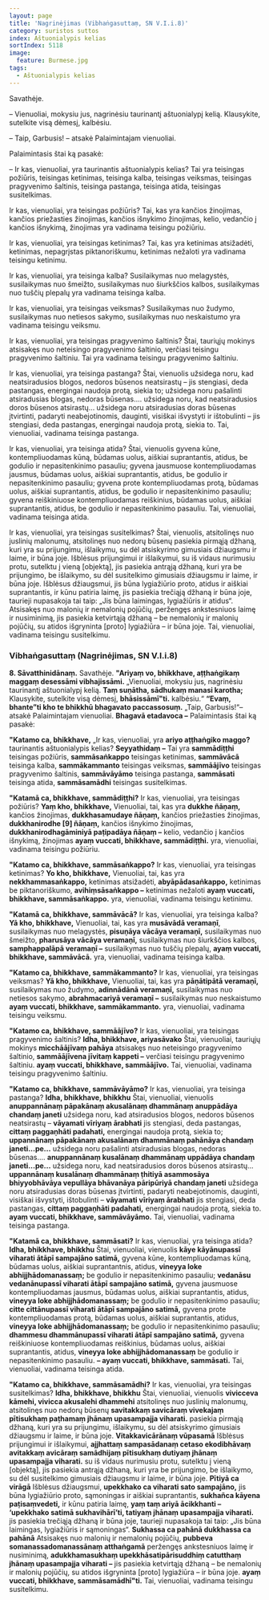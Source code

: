 ```yaml
---
layout: page
title: 'Nagrinėjimas (Vibhaṅgasuttaṃ, SN V.I.i.8)'
category: suristos suttos
index: Aštuonialypis kelias
sortIndex: 5118
image:
  feature: Burmese.jpg
tags:
  - Aštuonialypis kelias
---
```

Savathėje.

– Vienuoliai, mokysiu jus, nagrinėsiu taurinantį aštuonialypį kelią. Klausykite, sutelkite visą dėmesį, kalbėsiu.

– Taip, Garbusis! – atsakė Palaimintajam vienuoliai.

Palaimintasis štai ką pasakė:

– Ir kas, vienuoliai, yra taurinantis aštuonialypis kelias? Tai yra teisingas požiūris, teisingas ketinimas, teisinga kalba, teisingas veiksmas, teisingas pragyvenimo šaltinis, teisinga pastanga, teisinga atida, teisingas susitelkimas.

Ir kas, vienuoliai, yra teisingas požiūris? Tai, kas yra kančios žinojimas, kančios priežasties žinojimas, kančios išnykimo žinojimas, kelio, vedančio į kančios išnykimą, žinojimas yra vadinama teisingu požiūriu.

Ir kas, vienuoliai, yra teisingas ketinimas? Tai, kas yra ketinimas atsižadėti, ketinimas, nepagrįstas piktanoriškumu, ketinimas nežaloti yra vadinama teisingu ketinimu.

Ir kas, vienuoliai, yra teisinga kalba? Susilaikymas nuo melagystės, susilaikymas nuo šmeižto, susilaikymas nuo šiurkščios kalbos, susilaikymas nuo tuščių plepalų yra vadinama teisinga kalba.

Ir kas, vienuoliai, yra teisingas veiksmas? Susilaikymas nuo žudymo, susilaikymas nuo netiesos sakymo, susilaikymas nuo neskaistumo yra vadinama teisingu veiksmu.

Ir kas, vienuoliai, yra teisingas pragyvenimo šaltinis? Štai, tauriųjų mokinys atsisakęs nuo neteisingo pragyvenimo šaltinio, verčiasi teisingu pragyvenimo šaltiniu. Tai yra vadinama teisingu pragyvenimo šaltiniu.

Ir kas, vienuoliai, yra teisinga pastanga? Štai, vienuolis užsidega noru, kad neatsiradusios blogos, nedoros būsenos neatsirastų – jis stengiasi, deda pastangas, energingai naudoja protą, siekia to; užsidega noru pašalinti atsiradusias blogas, nedoras būsenas.... užsidega noru, kad neatsiradusios doros būsenos atsirastų... užsidega noru atsiradusias doras būsenas įtvirtinti, padaryti neabejotinomis, dauginti, visiškai išvystyti ir ištobulinti – jis stengiasi, deda pastangas, energingai naudoja protą, siekia to. Tai, vienuoliai, vadinama teisinga pastanga.

Ir kas, vienuoliai, yra teisinga atida? Štai, vienuolis gyvena kūne, kontempliuodamas kūną, būdamas uolus, aiškiai suprantantis, atidus, be godulio ir nepasitenkinimo pasauliu; gyvena jausmuose kontempliuodamas jausmus, būdamas uolus, aiškiai suprantantis, atidus, be godulio ir nepasitenkinimo pasauliu; gyvena prote kontempliuodamas protą, būdamas uolus, aiškiai suprantantis, atidus, be godulio ir nepasitenkinimo pasauliu; gyvena reiškiniuose kontempliuodamas reiškinius, būdamas uolus, aiškiai suprantantis, atidus, be godulio ir nepasitenkinimo pasauliu. Tai, vienuoliai, vadinama teisinga atida.

Ir kas, vienuoliai, yra teisingas susitelkimas? Štai, vienuolis, atsitolinęs nuo juslinių malonumų, atsitolinęs nuo nedorų būsenų pasiekia pirmąją džhaną, kuri yra su prijungimu, išlaikymu, su dėl atsiskyrimo gimusiais džiaugsmu ir laime, ir būna joje. Išblėsus prijungimui ir išlaikymui, su iš vidaus nurimusiu protu, sutelktu į vieną \[objektą], jis pasiekia antrąją džhaną, kuri yra be prijungimo, be išlaikymo, su dėl susitelkimo gimusiais džiaugsmu ir laime, ir būna joje. Išblėsus džiaugsmui, jis būna lygiažiūrio proto, atidus ir aiškiai suprantantis, ir kūnu patiria laimę, jis pasiekia trečiąją džhaną ir būna joje, taurieji nupasakoja tai taip: „Jis būna laimingas, lygiažiūris ir atidus“. Atsisakęs nuo malonių ir nemalonių pojūčių, peržengęs ankstesniuos laimę ir nusiminimą, jis pasiekia ketvirtąją džhaną – be nemalonių ir malonių pojūčių, su atidos išgryninta \[proto] lygiažiūra – ir būna joje. Tai, vienuoliai, vadinama teisingu susitelkimu.

### Vibhaṅgasuttaṃ (Nagrinėjimas, SN V.I.i.8)

**8. Sāvatthinidānaṃ.** Savathėje. **"Ariyaṃ vo, bhikkhave, aṭṭhaṅgikaṃ maggaṃ desessāmi vibhajissāmi.** „Vienuoliai, mokysiu jus, nagrinėsiu taurinantį aštuonialypį kelią. **Taṃ suṇātha, sādhukaṃ manasi karotha;** Klausykite, sutelkite visą dėmesį, **bhāsissāmī"ti.** kalbėsiu.“ **“Evaṃ, bhante”ti kho te bhikkhū bhagavato paccassosuṃ.** „Taip, Garbusis!“– atsakė Palaimintajam vienuoliai. **Bhagavā etadavoca –** Palaimintasis štai ką pasakė:

**"Katamo ca, bhikkhave,** „Ir kas, vienuoliai, yra **ariyo aṭṭhaṅgiko maggo?** taurinantis aštuonialypis kelias? **Seyyathidaṃ –** Tai yra **sammādiṭṭhi** teisingas požiūris, **sammāsaṅkappo** teisingas ketinimas, **sammāvācā** teisinga kalba, **sammākammanto** teisingas veiksmas, **sammāājīvo** teisingas pragyvenimo šaltinis, **sammāvāyāmo** teisinga pastanga, **sammāsati** teisinga atida, **sammāsamādhi** teisingas susitelkimas.

**"Katamā ca, bhikkhave, sammādiṭṭhi?** Ir kas, vienuoliai, yra teisingas požiūris? **Yaṃ kho, bhikkhave,** Vienuoliai, tai, kas yra **dukkhe ñāṇaṃ,** kančios žinojimas, **dukkhasamudaye ñāṇaṃ,** kančios priežasties žinojimas, **dukkhanirodhe \[9] ñāṇaṃ,** kančios išnykimo žinojimas, **dukkhanirodhagāminiyā paṭipadāya ñāṇaṃ –** kelio, vedančio į kančios išnykimą, žinojimas  **ayaṃ vuccati, bhikkhave, sammādiṭṭhi.** yra, vienuoliai, vadinama teisingu požiūriu.

**"Katamo ca, bhikkhave, sammāsaṅkappo?** Ir kas, vienuoliai, yra teisingas ketinimas? **Yo kho, bhikkhave,** Vienuoliai, tai, kas yra **nekkhammasaṅkappo,** ketinimas atsižadėti, **abyāpādasaṅkappo,** ketinimas be piktanoriškumo, **avihiṃsāsaṅkappo –** ketinimas nežaloti **ayaṃ vuccati, bhikkhave, sammāsaṅkappo.** yra, vienuoliai, vadinama teisingu ketinimu.

**"Katamā ca, bhikkhave, sammāvācā?** Ir kas, vienuoliai, yra teisinga kalba? **Yā kho, bhikkhave,** Vienuoliai, tai, kas yra **musāvādā veramaṇī**, susilaikymas nuo melagystės, **pisuṇāya vācāya veramaṇī,** susilaikymas nuo šmeižto, **pharusāya vācāya veramaṇī,** susilaikymas nuo šiurkščios kalbos, **samphappalāpā veramaṇī –** susilaikymas nuo tuščių plepalų, **ayaṃ vuccati, bhikkhave, sammāvācā.** yra, vienuoliai, vadinama teisinga kalba.

**"Katamo ca, bhikkhave, sammākammanto?** Ir kas, vienuoliai, yra teisingas veiksmas? **Yā kho, bhikkhave,** Vienuoliai, tai, kas yra **pāṇātipātā veramaṇī,** susilaikymas nuo žudymo, **adinnādānā veramaṇī,** susilaikymas nuo netiesos sakymo, **abrahmacariyā veramaṇī –** susilaikymas nuo neskaistumo **ayaṃ vuccati, bhikkhave, sammākammanto.** yra, vienuoliai, vadinama teisingu veiksmu.

**"Katamo ca, bhikkhave, sammāājīvo?** Ir kas, vienuoliai, yra teisingas pragyvenimo šaltinis? **Idha, bhikkhave, ariyasāvako** Štai, vienuoliai, tauriųjų mokinys **micchāājīvaṃ pahāya** atsisakęs nuo neteisingo pragyvenimo šaltinio, **sammāājīvena jīvitaṃ kappeti –** verčiasi teisingu pragyvenimo šaltiniu. **ayaṃ vuccati, bhikkhave, sammāājīvo.** Tai, vienuoliai, vadinama teisingu pragyvenimo šaltiniu.

**"Katamo ca, bhikkhave, sammāvāyāmo?** Ir kas, vienuoliai, yra teisinga pastanga? **Idha, bhikkhave, bhikkhu** Štai, vienuoliai, vienuolis **anuppannānaṃ pāpakānaṃ akusalānaṃ dhammānaṃ anuppādāya chandaṃ janeti** užsidega noru, kad atsiradusios blogos, nedoros būsenos neatsirastų – **vāyamati vīriyaṃ ārabhati** jis stengiasi, deda pastangas, **cittaṃ paggaṇhāti padahati,** energingai naudoja protą, siekia to; **uppannānaṃ pāpakānaṃ akusalānaṃ dhammānaṃ pahānāya chandaṃ janeti...pe...** užsidega noru pašalinti atsiradusias blogas, nedoras būsenas.... **anuppannānaṃ kusalānaṃ dhammānaṃ uppādāya chandaṃ janeti...pe...** užsidega noru, kad neatsiradusios doros būsenos atsirastų... **uppannānaṃ kusalānaṃ dhammānaṃ ṭhitiyā asammosāya bhiyyobhāvāya vepullāya bhāvanāya pāripūriyā chandaṃ janeti** užsidega noru atsiradusias doras būsenas įtvirtinti, padaryti neabejotinomis, dauginti, visiškai išvystyti, ištobulinti – **vāyamati vīriyaṃ ārabhati** jis stengiasi, deda pastangas, **cittaṃ paggaṇhāti padahati,** energingai naudoja protą, siekia to. **ayaṃ vuccati, bhikkhave, sammāvāyāmo.** Tai, vienuoliai, vadinama teisinga pastanga.

**"Katamā ca, bhikkhave, sammāsati?** Ir kas, vienuoliai, yra teisinga atida? **Idha, bhikkhave, bhikkhu** Štai, vienuoliai, vienuolis **kāye kāyānupassī viharati ātāpī sampajāno satimā,** gyvena kūne, kontempliuodamas kūną, būdamas uolus, aiškiai suprantantnis, atidus, **vineyya loke abhijjhādomanassaṃ;** be godulio ir nepasitenkinimo pasauliu; **vedanāsu vedanānupassī viharati ātāpī sampajāno satimā,** gyvena jausmuose kontempliuodamas jausmus, būdamas uolus, aiškiai suprantantis, atidus, **vineyya loke abhijjhādomanassaṃ;** be godulio ir nepasitenkinimo pasauliu; **citte cittānupassī viharati ātāpī sampajāno satimā,** gyvena prote kontempliuodamas protą, būdamas uolus, aiškiai suprantantis, atidus, **vineyya loke abhijjhādomanassaṃ;** be godulio ir nepasitenkinimo pasauliu; **dhammesu dhammānupassī viharati ātāpī sampajāno satimā,** gyvena reiškiniuose kontempliuodamas reiškinius, būdamas uolus, aiškiai suprantantis, atidus, **vineyya loke abhijjhādomanassaṃ** be godulio ir nepasitenkinimo pasauliu. **– ayaṃ vuccati, bhikkhave, sammāsati.** Tai, vienuoliai, vadinama teisinga atida.

**"Katamo ca, bhikkhave, sammāsamādhi?** Ir kas, vienuoliai, yra teisingas susitelkimas? **Idha, bhikkhave, bhikkhu** Štai, vienuoliai, vienuolis **vivicceva kāmehi, vivicca akusalehi dhammehi** atsitolinęs nuo juslinių malonumų, atsitolinęs nuo nedorų būsenų **savitakkaṃ savicāraṃ vivekajaṃ pītisukhaṃ paṭhamaṃ jhānaṃ upasampajja viharati.** pasiekia pirmąją džhaną, kuri yra su prijungimu, išlaikymu, su dėl atsiskyrimo gimusiais džiaugsmu ir laime, ir būna joje. **Vitakkavicārānaṃ vūpasamā** Išblėsus prijungimui ir išlaikymui, **ajjhattaṃ sampasādanaṃ cetaso ekodibhāvaṃ avitakkaṃ avicāraṃ samādhijaṃ pītisukhaṃ dutiyaṃ jhānaṃ upasampajja viharati.** su iš vidaus nurimusiu protu, sutelktu į vieną \[objektą], jis pasiekia antrąją džhaną, kuri yra be prijungimo, be išlaikymo, su dėl susitelkimo gimusiais džiaugsmu ir laime, ir būna joje. **Pītiyā ca virāgā** Išblėsus džiaugsmui, **upekkhako ca viharati sato sampajāno,** jis būna lygiažiūrio proto, sąmoningas ir aiškiai suprantantis, **sukhañca kāyena paṭisaṃvedeti,** ir kūnu patiria laimę, **yaṃ taṃ ariyā ācikkhanti – ‘upekkhako satimā sukhavihārī’ti, tatiyaṃ jhānaṃ upasampajja viharati.** jis pasiekia trečiąją džhaną ir būna joje, taurieji nupasakoja tai taip: „Jis būna laimingas, lygiažiūris ir sąmoningas“. **Sukhassa ca pahānā dukkhassa ca pahānā** Atsisakęs nuo malonių ir nemalonių pojūčių, **pubbeva somanassadomanassānaṃ atthaṅgamā** peržengęs ankstesniuos laimę ir nusiminimą, **adukkhamasukhaṃ upekkhāsatipārisuddhiṃ catutthaṃ jhānaṃ upasampajja viharati –** jis pasiekia ketvirtąją džhaną – be nemalonių ir malonių pojūčių, su atidos išgryninta \[proto] lygiažiūra – ir būna joje. **ayaṃ vuccati, bhikkhave, sammāsamādhī"ti.** Tai, vienuoliai, vadinama teisingu susitelkimu.
